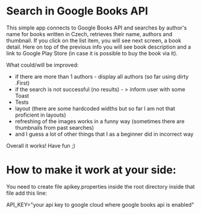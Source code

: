 # Search in Google Books API

This simple app connects to Google Books API and searches by author's name for books written in Czech, retrieves their name, authors and thumbnail.
If you click on the list item, you will see next screen, a book detail. Here on top of the previous info you will see book description and a link to Google Play Store (in case it is possible to buy the book via it).
 

What could/will be improved:
- if there are more than 1 authors - display all authors (so far using dirty .First)
- if the search is not successful (no results) - > inform user with some Toast
- Tests
- layout (there are some hardcoded widths but so far I am not that proficient in layouts)
- refreshing of the images works in a funny way (sometimes there are thumbnails from past searches)
- and I guess a lot of other things that I as a beginner did in incorrect way

Overall it works!
Have fun ;)

# How to make it work at your side:

You need to create file apikey.properties inside the root directory
inside that file add this line:

API_KEY="your api key to google cloud where google books api is enabled"
